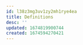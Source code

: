 ```yaml
---
id: l38z3mg3uv1zy2mh1rye4ea
title: Definitions
desc: ''
updated: 1674819900744
created: 1674594270421
---
```

